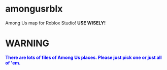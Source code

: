 # amongusrblx
Among Us map for Roblox Studio!
<b>USE WISELY!<b>
<!DOCTYPE html>
<html>
   </head>
   <body>
      <h1>WARNING</h1>
      <p style="color:blue">There are lots of files of Among Us places. Please just pick one or just all of 'em.</p>
   </body>
</html>

